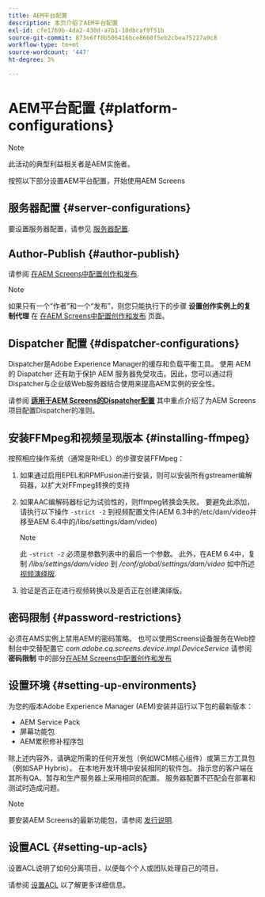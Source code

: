 ```yaml
---
title: AEM平台配置
description: 本页介绍了AEM平台配置
exl-id: cfe1769b-4da2-430d-a7b1-10dbcaf9f51b
source-git-commit: 873e6ff8b506416bce8660f5eb2cbea75227a9c8
workflow-type: tm+mt
source-wordcount: '447'
ht-degree: 3%

---
```


# AEM平台配置 {#platform-configurations}

>[!NOTE]
>
>此活动的典型利益相关者是AEM实施者。

按照以下部分设置AEM平台配置，开始使用AEM Screens

## 服务器配置 {#server-configurations}

要设置服务器配置，请参见 [服务器配置](https://experienceleague.adobe.com/en/docs/experience-manager-screens/user-guide/administering/configuring-screens-introduction#ServerConfiguration).

## Author-Publish {#author-publish}

请参阅 [在AEM Screens中配置创作和发布](https://experienceleague.adobe.com/en/docs/experience-manager-screens/user-guide/administering/author-publish/author-and-publish).

>[!NOTE]
>
>如果只有一个“作者”和一个“发布”，则您只能执行下的步骤 **设置创作实例上的复制代理** 在 [在AEM Screens中配置创作和发布](https://experienceleague.adobe.com/en/docs/experience-manager-screens/user-guide/administering/author-publish/author-and-publish) 页面。

## Dispatcher 配置 {#dispatcher-configurations}

Dispatcher是Adobe Experience Manager的缓存和负载平衡工具。 使用 AEM 的 Dispatcher 还有助于保护 AEM 服务器免受攻击。因此，您可以通过将Dispatcher与企业级Web服务器结合使用来提高AEM实例的安全性。

请参阅 **[适用于AEM Screens的Dispatcher配置](https://experienceleague.adobe.com/en/docs/experience-manager-screens/user-guide/administering/dispatcher-configurations-aem-screens)** 其中重点介绍了为AEM Screens项目配置Dispatcher的准则。

## 安装FFMpeg和视频呈现版本 {#installing-ffmpeg}

按照相应操作系统（通常是RHEL）的步骤安装FFMpeg：

1. 如果通过启用EPEL和RPMFusion进行安装，则可以安装所有gstreamer编解码器，以扩大对FFmpeg转换的支持
1. 如果AAC编解码器标记为试验性的，则ffmpeg转换会失败。 要避免此添加，请执行以下操作 `-strict -2` 到视频配置文件(AEM 6.3中的/etc/dam/video并移至AEM 6.4中的/libs/settings/dam/video)

   >[!NOTE]
   >
   >此 `-strict -2` 必须是参数列表中的最后一个参数。 此外，在AEM 6.4中，复制 */libs/settings/dam/video* 到 */conf/global/settings/dam/video* 如中所述 [视频演绎版](https://experienceleague.adobe.com/en/docs/experience-manager-screens/user-guide/authoring/product-features/generating-renditions).
1. 验证是否正在进行视频转换以及是否正在创建演绎版。

## 密码限制 {#password-restrictions}

必须在AMS实例上禁用AEM的密码策略。 也可以使用Screens设备服务在Web控制台中交替配置它 *com.adobe.cq.screens.device.impl.DeviceService*
请参阅 **密码限制** 中的部分[在AEM Screens中配置创作和发布](https://experienceleague.adobe.com/en/docs/experience-manager-screens/user-guide/administering/author-publish/author-and-publish)

## 设置环境 {#setting-up-environments}

为您的版本Adobe Experience Manager (AEM)安装并运行以下包的最新版本：

* AEM Service Pack
* 屏幕功能包
* AEM累积修补程序包

除上述内容外，请确定所需的任何开发包（例如WCM核心组件）或第三方工具包（例如SAP Hybris）。
在本地开发环境中安装相同的软件包。 指示您的客户端在其所有QA、暂存和生产服务器上采用相同的配置。 服务器配置不匹配会在部署和测试时造成问题。

>[!NOTE]
>
>要安装AEM Screens的最新功能包，请参阅 [发行说明](https://experienceleague.adobe.com/en/docs/experience-manager-screens/user-guide/aem-screens-introduction).

## 设置ACL {#setting-up-acls}

设置ACL说明了如何分离项目，以便每个个人或团队处理自己的项目。

请参阅 [设置ACL](https://experienceleague.adobe.com/en/docs/experience-manager-screens/user-guide/administering/setting-up-acls) 以了解更多详细信息。
